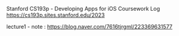 Stanford CS193p - Developing Apps for iOS Coursework Log
https://cs193p.sites.stanford.edu/2023

lecture1 - note : https://blog.naver.com/7616tjrgml/223369631577
